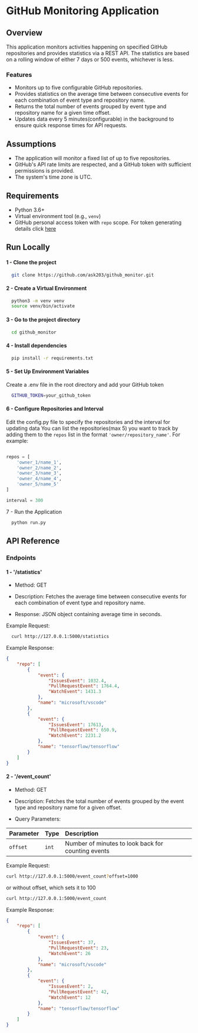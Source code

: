 
# GitHub Monitoring Application

## Overview

This application monitors activities happening on specified GitHub repositories and provides statistics via a REST API. The statistics are based on a rolling window of either 7 days or 500 events, whichever is less. 

### Features

- Monitors up to five configurable GitHub repositories.
- Provides statistics on the average time between consecutive events for each combination of event type and repository name.
- Returns the total number of events grouped by event type and repository name for a given time offset.
- Updates data every 5 minutes(configurable) in the background to ensure quick response times for API requests.

## Assumptions

- The application will monitor a fixed list of up to five repositories.
- GitHub's API rate limits are respected, and a GitHub token with sufficient permissions is provided.
- The system's time zone is UTC.

## Requirements

- Python 3.6+
- Virtual environment tool (e.g., `venv`)
- GitHub personal access token with `repo` scope. For token generating details click [here](https://docs.github.com/en/authentication/keeping-your-account-and-data-secure/managing-your-personal-access-tokens#creating-a-personal-access-token-classic)


## Run Locally

#### 1 - Clone the project

```bash
  git clone https://github.com/ask203/github_monitor.git
```
#### 2 - Create a Virtual Environment
```bash
  python3 -m venv venv
  source venv/bin/activate
```
####  3 - Go to the project directory

```bash
  cd github_monitor
```

#### 4 - Install dependencies

```bash
  pip install -r requirements.txt
```

#### 5 - Set Up Environment Variables

Create a .env file in the root directory and add your GitHub token

```bash
  GITHUB_TOKEN=your_github_token
```
#### 6 - Configure Repositories and Interval

Edit the config.py file to specify the repositories and the interval for updating data
You can list the repositories(max 5) you want to track by adding them to the `repos` list in the format `'owner/repository_name'`. For example:

```python

repos = [
    'owner_1/name_1',
    'owner_2/name_2',
    'owner_3/name_3',
    'owner_4/name_4',
    'owner_5/name_5'
]

interval = 300
```

7 - Run the Application

```bash
  python run.py
```



## API Reference

### Endpoints

#### 1 - '/statistics'
- Method: GET

- Description: Fetches the average time between consecutive events for each combination of event type and repository name.

- Response: JSON object containing average time in seconds.

Example Request:

```sh
  curl http://127.0.0.1:5000/statistics
```
Example Response:

```json
{
    "repo": [
        {
            "event": {
                "IssuesEvent": 1032.4,
                "PullRequestEvent": 1764.4,
                "WatchEvent": 1431.3
            },
            "name": "microsoft/vscode"
        },
        {
            "event": {
                "IssuesEvent": 17613,
                "PullRequestEvent": 650.9,
                "WatchEvent": 2231.2
            },
            "name": "tensorflow/tensorflow"
        }
    ]
}
```

#### 2 - '/event_count'

- Method: GET

- Description: Fetches the total number of events grouped by the event type and repository name for a given offset.

- Query Parameters:

| Parameter | Type     | Description                                        |
| :-------- | :------- | :------------------------------------------------- |
| `offset`  |   `int`  | Number of minutes to look back for counting events |

Example Request:

```sh
curl http://127.0.0.1:5000/event_count?offset=1000
``` 
or without offset, which sets it to 100

```sh
curl http://127.0.0.1:5000/event_count
```
Example Response:

```json
{
    "repo": [
        {
            "event": {
                "IssuesEvent": 37,
                "PullRequestEvent": 23,
                "WatchEvent": 26
            },
            "name": "microsoft/vscode"
        },
        {
            "event": {
                "IssuesEvent": 2,
                "PullRequestEvent": 42,
                "WatchEvent": 12
            },
            "name": "tensorflow/tensorflow"
        }
    ]
}
```
